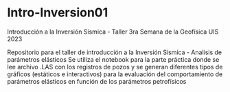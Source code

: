 # Intro-Inversion01
Introducción a la Inversión Sísmica - Taller 3ra Semana de la Geofísica UIS 2023

Repositorio para el taller de introducción a la Inversión Sísmica - Analisis de parámetros elásticos
Se utiliza el notebook para la parte práctica donde se lee archivo .LAS con los registros de pozos
y se generan diferentes tipos de gráficos (estáticos e interactivos) para la evaluación del comportamiento
de parámetros elásticos en función de los parámetros petrofísicos
